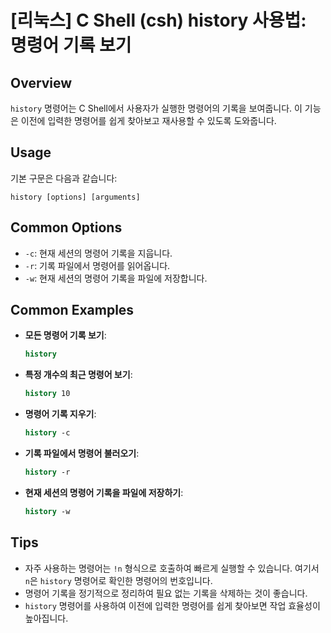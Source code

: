 # [리눅스] C Shell (csh) history 사용법: 명령어 기록 보기

## Overview
`history` 명령어는 C Shell에서 사용자가 실행한 명령어의 기록을 보여줍니다. 이 기능은 이전에 입력한 명령어를 쉽게 찾아보고 재사용할 수 있도록 도와줍니다.

## Usage
기본 구문은 다음과 같습니다:

```
history [options] [arguments]
```

## Common Options
- `-c`: 현재 세션의 명령어 기록을 지웁니다.
- `-r`: 기록 파일에서 명령어를 읽어옵니다.
- `-w`: 현재 세션의 명령어 기록을 파일에 저장합니다.

## Common Examples
- **모든 명령어 기록 보기**:
  ```csh
  history
  ```

- **특정 개수의 최근 명령어 보기**:
  ```csh
  history 10
  ```

- **명령어 기록 지우기**:
  ```csh
  history -c
  ```

- **기록 파일에서 명령어 불러오기**:
  ```csh
  history -r
  ```

- **현재 세션의 명령어 기록을 파일에 저장하기**:
  ```csh
  history -w
  ```

## Tips
- 자주 사용하는 명령어는 `!n` 형식으로 호출하여 빠르게 실행할 수 있습니다. 여기서 `n`은 `history` 명령어로 확인한 명령어의 번호입니다.
- 명령어 기록을 정기적으로 정리하여 필요 없는 기록을 삭제하는 것이 좋습니다.
- `history` 명령어를 사용하여 이전에 입력한 명령어를 쉽게 찾아보면 작업 효율성이 높아집니다.